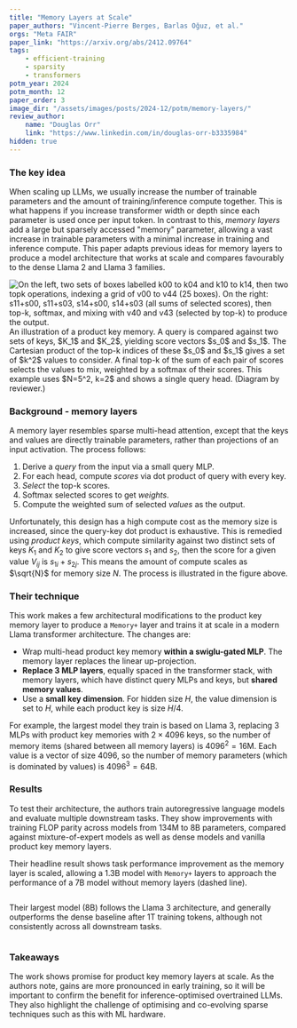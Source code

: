 ```yaml
---
title: "Memory Layers at Scale"
paper_authors: "Vincent-Pierre Berges, Barlas Oğuz, et al."
orgs: "Meta FAIR"
paper_link: "https://arxiv.org/abs/2412.09764"
tags:
    - efficient-training
    - sparsity
    - transformers
potm_year: 2024
potm_month: 12
paper_order: 3
image_dir: "/assets/images/posts/2024-12/potm/memory-layers/"
review_author:
    name: "Douglas Orr"
    link: "https://www.linkedin.com/in/douglas-orr-b3335984"
hidden: true
---
```


### The key idea

When scaling up LLMs, we usually increase the number of trainable parameters and the amount of training/inference compute together. This is what happens if you increase transformer width or depth since each parameter is used once per input token. In contrast to this, _memory layers_ add a large but sparsely accessed "memory" parameter, allowing a vast increase in trainable parameters with a minimal increase in training and inference compute. This paper adapts previous ideas for memory layers to produce a model architecture that works at scale and compares favourably to the dense Llama 2 and Llama 3 families.

<img class="constrained_img_large" src="{{ page.image_dir | append: 'memory-layers-diagram.png' | relative_url }}" alt="On the left, two sets of boxes labelled k00 to k04 and k10 to k14, then two topk operations, indexing a grid of v00 to v44 (25 boxes). On the right: s11+s00, s11+s03, s14+s00, s14+s03 (all sums of selected scores), then top-k, softmax, and mixing with v40 and v43 (selected by top-k) to produce the output.">
<figcaption>An illustration of a product key memory. A query is compared against two sets of keys, $K_1$ and $K_2$, yielding score vectors $s_0$ and $s_1$. The Cartesian product of the top-k indices of these $s_0$ and $s_1$ gives a set of $k^2$ values to consider. A final top-k of the sum of each pair of scores selects the values to mix, weighted by a softmax of their scores. This example uses $N=5^2, k=2$ and shows a single query head. (Diagram by reviewer.)</figcaption>

### Background - memory layers

A memory layer resembles sparse multi-head attention, except that the keys and values are directly trainable parameters, rather than projections of an input activation. The process follows:

1. Derive a _query_ from the input via a small query MLP.
2. For each head, compute _scores_ via dot product of query with every key.
3. _Select_ the top-k scores.
4. Softmax selected scores to get _weights_.
5. Compute the weighted sum of selected _values_ as the output.

Unfortunately, this design has a high compute cost as the memory size is increased, since the query-key dot product is exhaustive. This is remedied using _product keys_, which compute similarity against two distinct sets of keys $K_1$ and $K_2$ to give score vectors $s_1$ and $s_2$, then the score for a given value $V_{ij}$ is $s_{1i} + s_{2j}$. This means the amount of compute scales as $\sqrt{N}$ for memory size $N$. The process is illustrated in the figure above.

### Their technique

This work makes a few architectural modifications to the product key memory layer to produce a `Memory+` layer and trains it at scale in a modern Llama transformer architecture. The changes are:

- Wrap multi-head product key memory **within a swiglu-gated MLP**. The memory layer replaces the linear up-projection.
- **Replace 3 MLP layers**, equally spaced in the transformer stack, with memory layers, which have distinct query MLPs and keys, but **shared memory values**.
- Use a **small key dimension**. For hidden size $H$, the value dimension is set to $H$, while each product key is size $H/4$.

For example, the largest model they train is based on Llama 3, replacing 3 MLPs with product key memories with $2 \times 4096$ keys, so the number of memory items (shared between all memory layers) is $4096^2 = 16\textrm{M}$. Each value is a vector of size $4096$, so the number of memory parameters (which is dominated by values) is $4096^3 = 64\textrm{B}$.

### Results

To test their architecture, the authors train autoregressive language models and evaluate multiple downstream tasks. They show improvements with training FLOP parity across models from 134M to 8B parameters, compared against mixture-of-expert models as well as dense models and vanilla product key memory layers.

Their headline result shows task performance improvement as the memory layer is scaled, allowing a 1.3B model with `Memory+` layers to approach the performance of a 7B model without memory layers (dashed line).

<img src="{{ page.image_dir | append: 'figure-1.png' | relative_url }}" alt="">

Their largest model (8B) follows the Llama 3 architecture, and generally outperforms the dense baseline after 1T training tokens, although not consistently across all downstream tasks.

<img src="{{ page.image_dir | append: 'table-2.png' | relative_url }}" alt="">

### Takeaways

The work shows promise for product key memory layers at scale. As the authors note, gains are more pronounced in early training, so it will be important to confirm the benefit for inference-optimised overtrained LLMs. They also highlight the challenge of optimising and co-evolving sparse techniques such as this with ML hardware.
